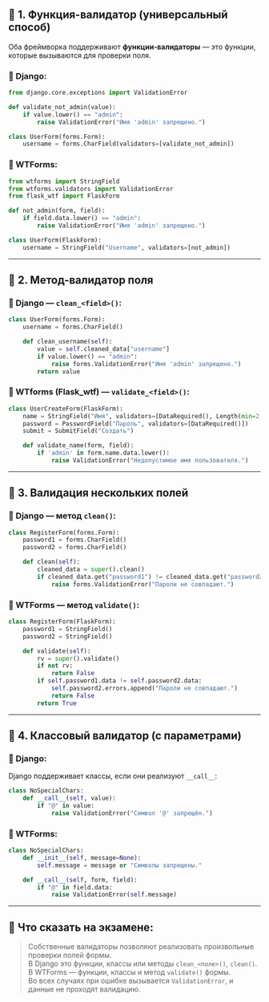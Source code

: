 
## 🔹 1. **Функция-валидатор** (универсальный способ)

Оба фреймворка поддерживают **функции-валидаторы** — это функции, которые вызываются для проверки поля.

### 🔸 Django:

```python
from django.core.exceptions import ValidationError

def validate_not_admin(value):
    if value.lower() == "admin":
        raise ValidationError("Имя 'admin' запрещено.")

class UserForm(forms.Form):
    username = forms.CharField(validators=[validate_not_admin])
```

### 🔸 WTForms:

```python
from wtforms import StringField
from wtforms.validators import ValidationError
from flask_wtf import FlaskForm

def not_admin(form, field):
    if field.data.lower() == "admin":
        raise ValidationError("Имя 'admin' запрещено.")

class UserForm(FlaskForm):
    username = StringField("Username", validators=[not_admin])
```

---

## 🔹 2. **Метод-валидатор поля**

### 🔸 Django — `clean_<field>()`:

```python
class UserForm(forms.Form):
    username = forms.CharField()

    def clean_username(self):
        value = self.cleaned_data["username"]
        if value.lower() == "admin":
            raise forms.ValidationError("Имя 'admin' запрещено.")
        return value
```


### 🔸 WTforms (Flask_wtf) — `validate_<field>()`:

```python
class UserCreateForm(FlaskForm):
    name = StringField("Имя", validators=[DataRequired(), Length(min=2, max=50)])
    password = PasswordField("Пароль", validators=[DataRequired()])
    submit = SubmitField("Создать")

    def validate_name(form, field):
        if 'admin' in form.name.data.lower():
            raise ValidationError("Недопустимое имя пользователя.")
```


---

## 🔹 3. **Валидация нескольких полей**

### 🔸 Django — метод `clean()`:

```python
class RegisterForm(forms.Form):
    password1 = forms.CharField()
    password2 = forms.CharField()

    def clean(self):
        cleaned_data = super().clean()
        if cleaned_data.get("password1") != cleaned_data.get("password2"):
            raise forms.ValidationError("Пароли не совпадают.")
```

### 🔸 WTForms — метод `validate()`:

```python
class RegisterForm(FlaskForm):
    password1 = StringField()
    password2 = StringField()

    def validate(self):
        rv = super().validate()
        if not rv:
            return False
        if self.password1.data != self.password2.data:
            self.password2.errors.append("Пароли не совпадают.")
            return False
        return True
```

---

## 🔹 4. **Классовый валидатор (с параметрами)**

### 🔸 Django:

Django поддерживает классы, если они реализуют `__call__`:

```python
class NoSpecialChars:
    def __call__(self, value):
        if "@" in value:
            raise ValidationError("Символ '@' запрещён.")
```

### 🔸 WTForms:

```python
class NoSpecialChars:
    def __init__(self, message=None):
        self.message = message or "Символы запрещены."

    def __call__(self, form, field):
        if "@" in field.data:
            raise ValidationError(self.message)
```

---

## 🧠 Что сказать на экзамене:

> Собственные валидаторы позволяют реализовать произвольные проверки полей формы.  
> В Django это функции, классы или методы `clean_<поле>()`, `clean()`.  
> В WTForms — функции, классы и метод `validate()` формы.  
> Во всех случаях при ошибке вызывается `ValidationError`, и данные не проходят валидацию.

